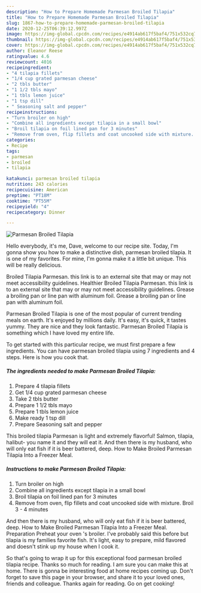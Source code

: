 ```yaml
---
description: "How to Prepare Homemade Parmesan Broiled Tilapia"
title: "How to Prepare Homemade Parmesan Broiled Tilapia"
slug: 1867-how-to-prepare-homemade-parmesan-broiled-tilapia
date: 2020-12-25T06:39:12.997Z
image: https://img-global.cpcdn.com/recipes/e4914ab617f5baf4/751x532cq70/parmesan-broiled-tilapia-recipe-main-photo.jpg
thumbnail: https://img-global.cpcdn.com/recipes/e4914ab617f5baf4/751x532cq70/parmesan-broiled-tilapia-recipe-main-photo.jpg
cover: https://img-global.cpcdn.com/recipes/e4914ab617f5baf4/751x532cq70/parmesan-broiled-tilapia-recipe-main-photo.jpg
author: Eleanor Reese
ratingvalue: 4.6
reviewcount: 4016
recipeingredient:
- "4 tilapia fillets"
- "1/4 cup grated parmesan cheese"
- "2 tbls butter"
- "1 1/2 tbls mayo"
- "1 tbls lemon juice"
- "1 tsp dill"
- " Seasoning salt and pepper"
recipeinstructions:
- "Turn broiler on high"
- "Combine all ingredients except tilapia in a small bowl"
- "Broil tilapia on foil lined pan for 3 minutes"
- "Remove from oven, flip fillets and coat uncooked side with mixture. Broil 3 - 4 minutes"
categories:
- Recipe
tags:
- parmesan
- broiled
- tilapia

katakunci: parmesan broiled tilapia 
nutrition: 243 calories
recipecuisine: American
preptime: "PT18M"
cooktime: "PT55M"
recipeyield: "4"
recipecategory: Dinner

---
```



![Parmesan Broiled Tilapia](https://img-global.cpcdn.com/recipes/e4914ab617f5baf4/751x532cq70/parmesan-broiled-tilapia-recipe-main-photo.jpg)

Hello everybody, it's me, Dave, welcome to our recipe site. Today, I'm gonna show you how to make a distinctive dish, parmesan broiled tilapia. It is one of my favorites. For mine, I'm gonna make it a little bit unique. This will be really delicious.

Broiled Tilapia Parmesan. this link is to an external site that may or may not meet accessibility guidelines. Healthier Broiled Tilapia Parmesan. this link is to an external site that may or may not meet accessibility guidelines. Grease a broiling pan or line pan with aluminum foil. Grease a broiling pan or line pan with aluminum foil.

Parmesan Broiled Tilapia is one of the most popular of current trending meals on earth. It's enjoyed by millions daily. It's easy, it's quick, it tastes yummy. They are nice and they look fantastic. Parmesan Broiled Tilapia is something which I have loved my entire life.


To get started with this particular recipe, we must first prepare a few ingredients. You can have parmesan broiled tilapia using 7 ingredients and 4 steps. Here is how you cook that.

<!--inarticleads1-->

##### The ingredients needed to make Parmesan Broiled Tilapia:

1. Prepare 4 tilapia fillets
1. Get 1/4 cup grated parmesan cheese
1. Take 2 tbls butter
1. Prepare 1 1/2 tbls mayo
1. Prepare 1 tbls lemon juice
1. Make ready 1 tsp dill
1. Prepare  Seasoning salt and pepper


This broiled tilapia Parmesan is light and extremely flavorful! Salmon, tilapia, halibut- you name it and they will eat it. And then there is my husband, who will only eat fish if it is beer battered, deep. How to Make Broiled Parmesan Tilapia Into a Freezer Meal. 

<!--inarticleads2-->

##### Instructions to make Parmesan Broiled Tilapia:

1. Turn broiler on high
1. Combine all ingredients except tilapia in a small bowl
1. Broil tilapia on foil lined pan for 3 minutes
1. Remove from oven, flip fillets and coat uncooked side with mixture. Broil 3 - 4 minutes


And then there is my husband, who will only eat fish if it is beer battered, deep. How to Make Broiled Parmesan Tilapia Into a Freezer Meal. Preparation Preheat your oven &#39;s broiler. I&#39;ve probably said this before but tilapia is my families favorite fish. It&#39;s light, easy to prepare, mild flavored and doesn&#39;t stink up my house when I cook it. 

So that's going to wrap it up for this exceptional food parmesan broiled tilapia recipe. Thanks so much for reading. I am sure you can make this at home. There is gonna be interesting food at home recipes coming up. Don't forget to save this page in your browser, and share it to your loved ones, friends and colleague. Thanks again for reading. Go on get cooking!
